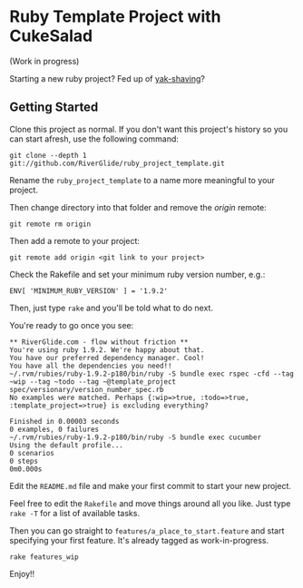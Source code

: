 # Ruby Template Project with CukeSalad

(Work in progress)

Starting a new ruby project? Fed up of [yak-shaving](http://www.urbandictionary.com/define.php?term=yak%20shaving)?

## Getting Started
Clone this project as normal. If you don't want this project's history so you can start afresh, use the following command:

    git clone --depth 1 git://github.com/RiverGlide/ruby_project_template.git

Rename the `ruby_project_template` to a name more meaningful to your project.

Then change directory into that folder and remove the _origin_  remote:

    git remote rm origin

Then add a remote to your project:

    git remote add origin <git link to your project>

Check the Rakefile and set your minimum ruby version number, e.g.:
   
    ENV[ 'MINIMUM_RUBY_VERSION' ] = '1.9.2'

Then, just type `rake` and you'll be told what to do next.

You're ready to go once you see:

    ** RiverGlide.com - flow without friction **
    You're using ruby 1.9.2. We're happy about that.
    You have our preferred dependency manager. Cool!
    You have all the dependencies you need!!
    ~/.rvm/rubies/ruby-1.9.2-p180/bin/ruby -S bundle exec rspec -cfd --tag ~wip --tag ~todo --tag ~@template_project spec/versionary/version_number_spec.rb
    No examples were matched. Perhaps {:wip=>true, :todo=>true, :template_project=>true} is excluding everything?

    Finished in 0.00003 seconds
    0 examples, 0 failures
    ~/.rvm/rubies/ruby-1.9.2-p180/bin/ruby -S bundle exec cucumber 
    Using the default profile...
    0 scenarios
    0 steps
    0m0.000s

Edit the `README.md` file and make your first commit to start your new project.

Feel free to edit the `Rakefile` and move things around all you like. Just type `rake -T` for a list of available tasks.

Then you can go straight to `features/a_place_to_start.feature` and start specifying your first feature. It's already tagged as work-in-progress.

    rake features_wip

Enjoy!!
